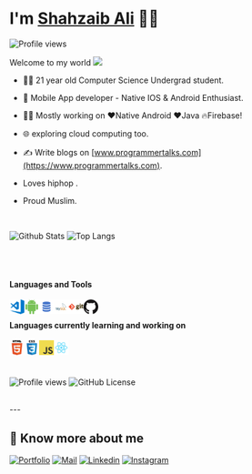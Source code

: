 # I'm [Shahzaib Ali](https://www.programmertalks.com) 🙋‍♂️

![Profile views](https://gpvc.arturio.dev/realshahzaib)




 Welcome to my world <img src="https://github.com/TheDudeThatCode/TheDudeThatCode/blob/master/Assets/Earth.gif" width="24px">


- 👨‍🎓 21 year old Computer Science Undergrad student.
- 📱 Mobile App developer - Native IOS & Android Enthusiast.
- 👨‍💻 Mostly working on ❤️Native Android ❤️Java 🔥Firebase!
- 🌐 exploring cloud computing too.
- ✍️ Write blogs on [www.programmertalks.com](https://www.programmertalks.com).
- Loves hiphop .
- Proud Muslim.

  <br>

![Github Stats](https://github-readme-stats.vercel.app/api?username=realshahzaib&show_icons=true&count_private=true&include_all_commits=true&hide=stars)
![Top Langs](https://github-readme-stats.vercel.app/api/top-langs/?username=realshahzaib&layout=compact)


</br>


<br/>

#### Languages and Tools

<img align="left" alt="Visual Studio Code" width="26px" src="https://raw.githubusercontent.com/github/explore/80688e429a7d4ef2fca1e82350fe8e3517d3494d/topics/visual-studio-code/visual-studio-code.png" />
<img align="left" alt="android" width="26px" src="https://raw.githubusercontent.com/github/explore/80688e429a7d4ef2fca1e82350fe8e3517d3494d/topics/android/android.png" />
<img align="left" alt="SQL" width="26px" src="https://raw.githubusercontent.com/github/explore/80688e429a7d4ef2fca1e82350fe8e3517d3494d/topics/sql/sql.png" />
<img align="left" alt="mysql" width="26px" src="https://raw.githubusercontent.com/github/explore/80688e429a7d4ef2fca1e82350fe8e3517d3494d/topics/mysql/mysql.png" />
<img align="left" alt="Git" width="26px" src="https://raw.githubusercontent.com/github/explore/80688e429a7d4ef2fca1e82350fe8e3517d3494d/topics/git/git.png" />
<img align="left" alt="github" width="26px" src="https://raw.githubusercontent.com/github/explore/78df643247d429f6cc873026c0622819ad797942/topics/github/github.png" />

<br/>

#### Languages currently learning and working on

<img align="left" alt="HTML5" width="26px" src="https://raw.githubusercontent.com/github/explore/80688e429a7d4ef2fca1e82350fe8e3517d3494d/topics/html/html.png" />
<img align="left" alt="css3" width="26px" src="https://raw.githubusercontent.com/github/explore/80688e429a7d4ef2fca1e82350fe8e3517d3494d/topics/css/css.png" />
<img align="left" alt="JavaScript" width="26px" src="https://raw.githubusercontent.com/github/explore/80688e429a7d4ef2fca1e82350fe8e3517d3494d/topics/javascript/javascript.png" />
<img align="left" alt="react native" width="26px" src="https://raw.githubusercontent.com/github/explore/80688e429a7d4ef2fca1e82350fe8e3517d3494d/topics/react/react.png" />

<br />
<br />

<br>

![Profile views](https://gpvc.arturio.dev/realshahzaib)
![GitHub License](https://img.shields.io/github/license/realshahzaib/realshahzaib?style=flat)

</br>
---

## 🔗 Know more about me 

[![Portfolio](https://img.shields.io/badge/-Portfolio-black?style=for-the-badge&logo=google-chrome&logoColor=white)](https://realshahzaib.github.io/Portfolio/)
[![Mail](https://img.shields.io/badge/-Say%20Hi!-black?style=for-the-badge&logo=gmail)](mailto:Contact.ShahzaibAli@gmail.com)
[![Linkedin](https://img.shields.io/badge/-LinkedIn-black?style=for-the-badge&logo=Linkedin)](https://www.linkedin.com/in/realshahzaibali/)
[![Instagram](https://img.shields.io/badge/-Instagram-black?style=for-the-badge&logo=instagram)](https://www.instagram.com/realshahzaibali/)
